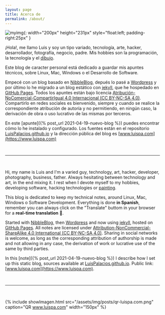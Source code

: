 ```yaml
---
layout: page
title: Acerca de
permalink: /about/
---
```


[comment]: # (empty line)
[comment]: # (This actually is the most platform independent comment)


![myimg](/assets/img/posts/about_luispa.jpg){: width="200px" height="231px" style="float:left; padding-right:25px" }

¡Hola!, me llamo Luis y soy un tipo variado, tecnología, arte, hacker, desarrollador, fotografía, negocio, padre. Mis hobbies son la programación, la tecnología y el [dibujo](https://www.instagram.com/luis.palacios.derqui).

Este blog de caracter personal está dedicado a guardar mis apuntes técnicos, sobre Linux, Mac, Windows o el Desarrollo de Software.

Empecé con un blog basado en [NibbleBlog](http://www.nibbleblog.com), depués lo pasé a [Wordpress](https://wordpress.org/) y por último lo he migrado a un blog estático con [jekyll](http://jekyllrb.com), que he hospedado en [GitHub Pages](https://pages.github.com). Todos los apuntes están bajo licencia [Atribución-NoComercial-CompartirIgual 4.0 Internacional (CC BY-NC-SA 4.0)](https://creativecommons.org/licenses/by-nc-sa/4.0//deed.es). Compartirlo en redes sociales es bienvenido, siempre y cuando se realice la correspondiente atribución de autoría y no permitiendo, en ningún caso, la derivación de obra o uso lucrativo de las mismas por terceros.

En este [apunte]({% post_url 2021-04-19-nuevo-blog %}) puedes encontrar cómo lo he instalado y configurado. Los fuentes están en el repositorio [LuisPalacios.github.io](https://github.com/LuisPalacios/LuisPalacios.github.io) y la dirección pública del blog es [www.luispa.com](https://www.luispa.com)


<br clear="left"/>

---

<br/>

Hi, my name is Luis and I'm a varied guy, technology, art, hacker, developer, photography, business, father. Always hesitating between technology and art, in the end mixing it. I rest when I devote myself to my hobbies, developing software, hacking technologies or [painting](https://www.instagram.com/luis.palacios.derqui).

This blog is dedicated to keep my technical notes, around Linux, Mac, Windows o Software Development. Everything is done **in Spanish**, remember you can always click on the "Translate" buttom in your browser for a **real-time translation** 🤗.

Started with [NibbleBlog](http://www.nibbleblog.com), then [Wordpress](https://wordpress.org/) and now using [jekyll](http://jekyllrb.com), hosted on [GitHub Pages](https://pages.github.com). All notes are licensed under [Attribution-NonCommercial-ShareAlike 4.0 International (CC BY-NC-SA 4.0)](https://creativecommons.org/licenses/by-nc-sa/4.0//deed.en). Sharing in social networks is welcome, as long as the corresponding attribution of authorship is made and not allowing in any case, the derivation of work or lucrative use of the same by third parties.

In this [note]({% post_url 2021-04-19-nuevo-blog %}) I describe how I set up this static blog, sources available at [LuisPalacios.github.io](https://github.com/LuisPalacios/LuisPalacios.github.io). Public link: [www.luispa.com](https://www.luispa.com).

<br/>

---

<br/>

{% include showImagen.html
    src="/assets/img/posts/qr-luispa.com.png"
    caption="QR www.luispa.com"
    width="150px"
    %}

<br/>
